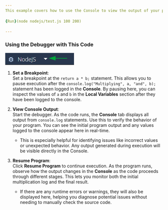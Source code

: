 ```yaml
---
This example covers how to use the Console to view the output of your program, including log statements and warnings.

{Run}(node nodejs/test.js 100 200)

---
```


### Using the Debugger with This Code

![NodeJS debugger option in Codio with a dropdown arrow highlighted, indicating the selection of the NodeJS debugger from the menu.](.guides/img/debugger-NodeJS-select.png)


1. **Set a Breakpoint**:  
   Set a breakpoint at the `return a * b;` statement. This allows you to pause execution after the `console.log("Multiplying", a, "and", b);` statement has been logged in the **Console**. By pausing here, you can inspect the values of `a` and `b` in the **Local Variables** section after they have been logged to the console.

2. **View Console Output**:  
   Start the debugger. As the code runs, the **Console** tab displays all output from `console.log` statements. Use this to verify the behavior of your program. You can see the initial program output and any values logged to the console appear here in real-time.

   - This is especially helpful for identifying issues like incorrect values or unexpected behavior. Any output generated during execution will be visible directly in the Console.

3. **Resume Program**:  
   Click **Resume Program** to continue execution. As the program runs, observe how the output changes in the **Console** as the code proceeds through different stages. This lets you monitor both the initial multiplication log and the final result.

   - If there are any runtime errors or warnings, they will also be displayed here, helping you diagnose potential issues without needing to manually check the source code.
